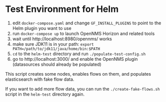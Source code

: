Test Environment for Helm
=========================

1. edit `docker-compose.yaml` and change `GF_INSTALL_PLUGINS` to point to the Helm plugin you want to use
2. run `docker-compose up` to launch OpenNMS Horizon and related tools
3. wait until http://localhost:8980/opennms/ works
4. make sure JDK11 is in your path: `export PATH=/path/to/jdk11/java/home/bin:$PATH`
5. `cd` to the `helm-test` directory and run `./populate-test-config.sh`
6. go to http://localhost:3000/ and enable the OpenNMS plugin (datasources should already be populated)

This script creates some nodes, enables flows on them, and populates elasticsearch with fake flow data.

If you want to add more flow data, you can run the `./create-fake-flows.sh` script in the `helm-test`
directory again.
